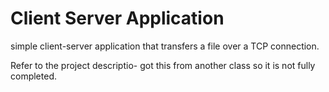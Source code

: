 # Client Server Application
 simple client-server application that transfers a file over a TCP connection.
 
 Refer to the project descriptio- got this from another class so it is not fully completed. 
